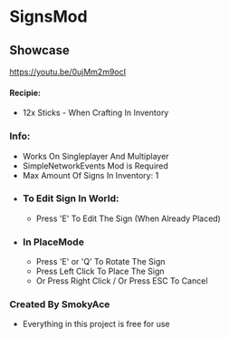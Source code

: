 # SignsMod
## Showcase
https://youtu.be/0ujMm2m9ocI
#### Recipie:  
 - 12x Sticks - When Crafting In Inventory

### Info:
- Works On Singleplayer And Multiplayer
- SimpleNetworkEvents Mod is Required
- Max Amount Of Signs In Inventory: 1
- ### To Edit Sign In World:
  - Press 'E' To Edit The Sign (When Already Placed)
- ### In PlaceMode
  - Press 'E' or 'Q' To Rotate The Sign
  - Press Left Click To Place The Sign
  - Or Press Right Click / Or Press ESC To Cancel



### Created By SmokyAce
- Everything in this project is free for use
